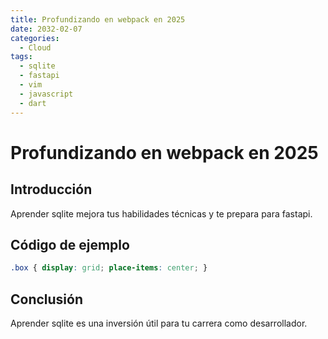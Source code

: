 ```yaml
---
title: Profundizando en webpack en 2025
date: 2032-02-07
categories:
  - Cloud
tags:
  - sqlite
  - fastapi
  - vim
  - javascript
  - dart
---
```


# Profundizando en webpack en 2025

## Introducción

Aprender sqlite mejora tus habilidades técnicas y te prepara para fastapi.

## Código de ejemplo

```css
.box { display: grid; place-items: center; }
```

## Conclusión

Aprender sqlite es una inversión útil para tu carrera como desarrollador.